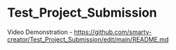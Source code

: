 # Test_Project_Submission

Video Demonstration - https://github.com/smarty-creator/Test_Project_Submission/edit/main/README.md
